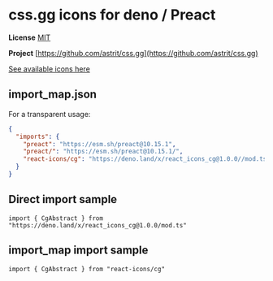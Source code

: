 # css.gg icons for deno / Preact

**License** [MIT](https://opensource.org/licenses/MIT)

**Project** [https://github.com/astrit/css.gg](https://github.com/astrit/css.gg)

[See available icons here](https://react-icons.github.io/react-icons/icons?name=cg)

## import_map.json

For a transparent usage:

```json
{
  "imports": {
    "preact": "https://esm.sh/preact@10.15.1",
    "preact/": "https://esm.sh/preact@10.15.1/",
    "react-icons/cg": "https://deno.land/x/react_icons_cg@1.0.0//mod.ts",
  }
}
```

## Direct import sample

`import { CgAbstract } from "https://deno.land/x/react_icons_cg@1.0.0/mod.ts"`

## import_map import sample

`import { CgAbstract } from "react-icons/cg"`

